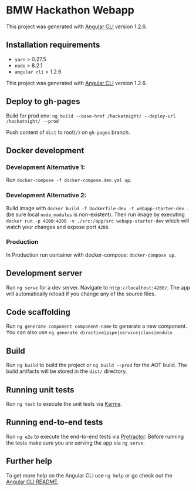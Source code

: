 # BMW Hackathon Webapp

This project was generated with [Angular CLI](https://github.com/angular/angular-cli) version 1.2.6.

## Installation requirements

- `yarn` > 0.27.5
- `node` > 8.2.1
- `angular cli` > 1.2.6

This project was generated with [Angular CLI](https://github.com/angular/angular-cli) version 1.2.6.

## Deploy to gh-pages

Build for prod env: `ng build --base-href /hackatnight/ --deploy-url /hackatnight/ --prod`

Push content of `dist` to root(`/`) on `gh-pages` branch.

## Docker development

### Development Alternative 1:
Run `docker-compose -f docker-compose.dev.yml up`.

### Development Alternative 2:
Build image with `docker build -f Dockerfile-dev -t webapp-starter-dev .` (be sure local `node_modules` is non-existent).
Then run image by executing `docker run -p 4200:4200 -v ./src:/app/src webapp-starter-dev` which will watch your changes and expose port `4200`.

### Production
In Production run container with docker-compose: `docker-compose up`.

## Development server

Run `ng serve` for a dev server. Navigate to `http://localhost:4200/`. The app will automatically reload if you change any of the source files.

## Code scaffolding

Run `ng generate component component-name` to generate a new component. You can also use `ng generate directive|pipe|service|class|module`.

## Build

Run `ng build` to build the project or `ng build --prod` for the AOT build. The build artifacts will be stored in the `dist/` directory.

## Running unit tests

Run `ng test` to execute the unit tests via [Karma](https://karma-runner.github.io).

## Running end-to-end tests

Run `ng e2e` to execute the end-to-end tests via [Protractor](http://www.protractortest.org/).
Before running the tests make sure you are serving the app via `ng serve`.

## Further help

To get more help on the Angular CLI use `ng help` or go check out the [Angular CLI README](https://github.com/angular/angular-cli/blob/master/README.md).
